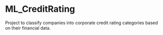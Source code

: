 # ML_CreditRating
Project to classify companies into corporate credit rating categories based on their financial data.
